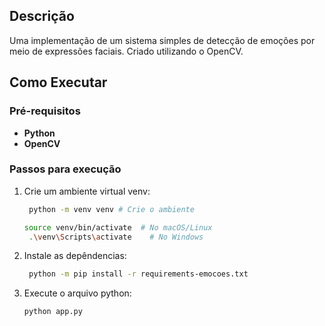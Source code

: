 ## Descrição

Uma implementação de um sistema simples de detecção de emoções por meio de expressões faciais. Criado utilizando o OpenCV.

## Como Executar
### Pré-requisitos

- **Python**
- **OpenCV**

### Passos para execução

1. Crie um ambiente virtual venv:
   ```bash
    python -m venv venv # Crie o ambiente

   source venv/bin/activate  # No macOS/Linux
    .\venv\Scripts\activate    # No Windows
   ```

2. Instale as depêndencias:
   ```bash
    python -m pip install -r requirements-emocoes.txt
   ```

3. Execute o arquivo python:
   ```bash
   python app.py
   ```